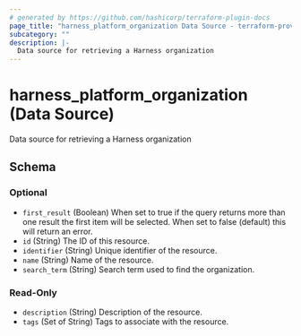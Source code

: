 ```yaml
---
# generated by https://github.com/hashicorp/terraform-plugin-docs
page_title: "harness_platform_organization Data Source - terraform-provider-harness"
subcategory: ""
description: |-
  Data source for retrieving a Harness organization
---
```


# harness_platform_organization (Data Source)

Data source for retrieving a Harness organization



<!-- schema generated by tfplugindocs -->
## Schema

### Optional

- `first_result` (Boolean) When set to true if the query returns more than one result the first item will be selected. When set to false (default) this will return an error.
- `id` (String) The ID of this resource.
- `identifier` (String) Unique identifier of the resource.
- `name` (String) Name of the resource.
- `search_term` (String) Search term used to find the organization.

### Read-Only

- `description` (String) Description of the resource.
- `tags` (Set of String) Tags to associate with the resource.


